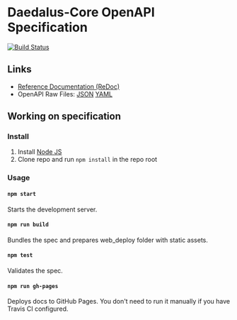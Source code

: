 # Daedalus-Core OpenAPI Specification
[![Build Status](https://travis-ci.org/daedalusproject/Daedalus-Core-Docs.svg?branch=master)](https://travis-ci.org/daedalusproject/Daedalus-Core-Docs)

## Links

- [Reference Documentation (ReDoc)](https://daedalusproject.github.io/Daedalus-Core-Docs/)
- OpenAPI Raw Files: [JSON](https://daedalusproject.github.io/Daedalus-Core-Docs/openapi.json) [YAML](https://daedalusproject.github.io/Daedalus-Core-Docs/openapi.yaml)

## Working on specification
### Install

1. Install [Node JS](https://nodejs.org/)
2. Clone repo and run `npm install` in the repo root

### Usage

#### `npm start`
Starts the development server.

#### `npm run build`
Bundles the spec and prepares web_deploy folder with static assets.

#### `npm test`
Validates the spec.

#### `npm run gh-pages`
Deploys docs to GitHub Pages. You don't need to run it manually if you have Travis CI configured.
